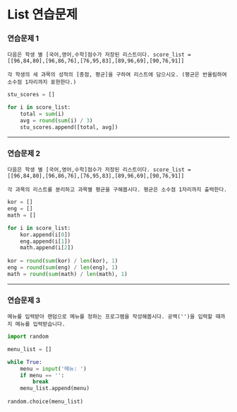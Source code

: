 # List 연습문제



### 연습문제 1
	다음은 학생 별 [국어,영어,수학]점수가 저장된 리스트이다. score_list = [[96,84,80],[96,86,76],[76,95,83],[89,96,69],[90,76,91]]
	
	각 학생의 세 과목의 성적의 [총점, 평균]을 구하여 리스트에 담으시오. (평균은 반올림하여 소수점 1자리까지 표현한다.)

```python
stu_scores = []

for i in score_list:
    total = sum(i)
    avg = round(sum(i) / 3)
    stu_scores.append([total, avg])
```



---



### 연습문제 2

	다음은 학생 별 [국어,영어,수학]점수가 저장된 리스트이다. score_list = [[96,84,80],[96,86,76],[76,95,83],[89,96,69],[90,76,91]]
	
	각 과목의 리스트를 분리하고 과목별 평균을 구해봅시다. 평균은 소수점 1자리까지 출력한다.

```python
kor = []
eng = []
math = []

for i in score_list:
    kor.append(i[0])
    eng.append(i[1])
    math.append(i[2])
    
kor = round(sum(kor) / len(kor), 1)
eng = round(sum(eng) / len(eng), 1)
math = round(sum(math) / len(math), 1)
```



---



### 연습문제 3

	메뉴를 입력받아 랜덤으로 메뉴를 정하는 프로그램을 작성해봅시다. 공백('')을 입력할 때까지 메뉴를 입력받습니다.

```python
import random

menu_list = []

while True:
    menu = input('메뉴: ')
    if menu == '':
        break
    menu_list.append(menu)
    
random.choice(menu_list)
```